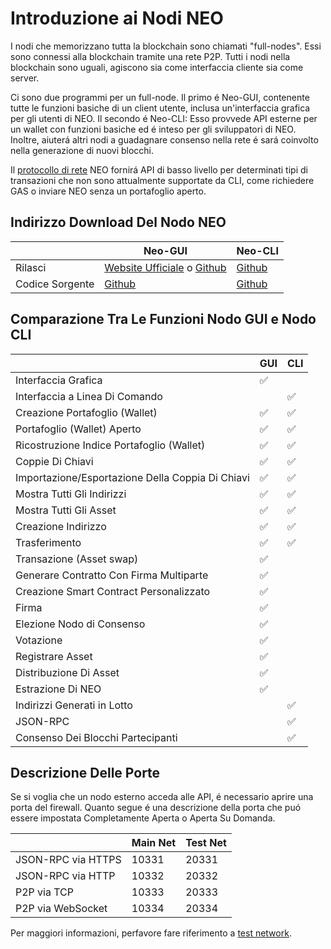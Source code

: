 # Introduzione ai Nodi NEO
I nodi che memorizzano tutta la blockchain sono chiamati "full-nodes". Essi sono connessi alla blockchain tramite una rete P2P. Tutti i nodi nella blockchain sono uguali, agiscono sia come interfaccia cliente sia come server.

Ci sono due programmi per un full-node. Il primo é Neo-GUI, contenente tutte le funzioni basiche di un client utente, inclusa un'interfaccia grafica per gli utenti di NEO. Il secondo é Neo-CLI: Esso provvede API esterne per un wallet con funzioni basiche ed é inteso per gli sviluppatori di NEO. Inoltre, aiuterá altri nodi a guadagnare consenso nella rete é sará coinvolto nella generazione di nuovi blocchi.

Il [protocollo di rete](protocollo-di-rete.md) NEO fornirá API di basso livello per determinati tipi di transazioni che non sono attualmente supportate da CLI, come richiedere GAS o inviare NEO senza un portafoglio aperto. 

## Indirizzo Download Del Nodo NEO

|      | Neo-GUI                        | Neo-CLI                        |
| ---- | ---------------------------------------- | ---------------------------------------- |
| Rilasci | [Website Ufficiale](https://www.neo.org/download) o [Github](https://github.com/neo-project/neo-gui/releases) | [Github](https://github.com/neo-project/neo-cli/releases) |
| Codice Sorgente | [Github](https://github.com/neo-project/neo-gui) | [Github](https://github.com/neo-project/neo-cli) |

## Comparazione Tra Le Funzioni Nodo GUI e Nodo CLI

|           | GUI  | CLI  |
| --------- | ---- | ---- |
| Interfaccia Grafica | ✅    |      |
| Interfaccia a Linea Di Comando |      | ✅    |
| Creazione Portafoglio (Wallet) | ✅    | ✅    |
| Portafoglio (Wallet) Aperto | ✅    | ✅  |
| Ricostruzione Indice Portafoglio (Wallet)| ✅    | ✅    |
| Coppie Di Chiavi | ✅    | ✅    |
| Importazione/Esportazione Della Coppia Di Chiavi| ✅    | ✅    |
| Mostra Tutti Gli Indirizzi | ✅    | ✅    |
| Mostra Tutti Gli Asset | ✅    | ✅    |
| Creazione Indirizzo | ✅    | ✅    |
| Trasferimento | ✅    | ✅    |
| Transazione (Asset swap)  | ✅    |      |
| Generare Contratto Con Firma Multiparte | ✅    |      |
| Creazione Smart Contract Personalizzato | ✅    |      |
| Firma | ✅    |      |
| Elezione Nodo di Consenso | ✅    |      |
| Votazione | ✅    |      |
| Registrare Asset | ✅    |      |
| Distribuzione Di Asset | ✅    |      |
| Estrazione Di NEO | ✅    |      |
| Indirizzi Generati in Lotto   |      | ✅    |
| JSON-RPC |      | ✅    |
| Consenso Dei Blocchi Partecipanti |      | ✅    |

## Descrizione Delle Porte

Se si voglia che un nodo esterno acceda alle API, é necessario aprire una porta del firewall. Quanto segue é una descrizione della porta che puó essere impostata Completamente Aperta o Aperta Su Domanda.

|                    | Main Net | Test Net |
| ------------------ | ------------ | ------------- |
| JSON-RPC via HTTPS | 10331        | 20331         |
| JSON-RPC via HTTP  | 10332        | 20332         |
| P2P via TCP        | 10333        | 20333         |
| P2P via WebSocket  | 10334        | 20334         |

Per maggiori informazioni, perfavore fare riferimento a [test network](testnet.md).

